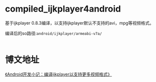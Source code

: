 # compiled_ijkplayer4android
基于ijkplayer 0.8.3编译，以支持ijkplayer默认不支持的avi，mpg等视频格式。  
  
编译后的so路径:`android/ijkplayer/armeabi-v7a/`  
   
# 博文地址  
[《Android开发小记：编译ijkplayer以支持更多视频格式》](http://blog.csdn.net/Xiong_IT/article/details/78066995)

